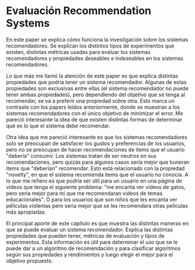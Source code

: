 # Evaluación Recommendation Systems

En este paper se explica cómo funciona la investigación sobre los sistemas recomendadores. Se explican  los distintos tipos de experimentos que existen, distintas métricas usadas para evaluar los sistemas recomendadores y propiedades deseables e indeseables en los sistemas recomendadores.

Lo que más me llamó la atención de este paper es que explica distintas propiedades que podría tener un sistema recomendador. Algunas de estas propiedades son exclusivas entre ellas (el sistema recomendador no puede tener ambas propiedades), pero dependiendo del objetivo que se tenga al recomendar, se va a preferir una propiedad sobre otra. Esto marca un contraste con los papers leídos anteriormente, donde se muestran a los sistemas recomendadores con el único objetivo de minimizar el error. Me pareció interesante la idea de que existen distintas formas de determinar qué es lo que el sistema debe recomendar.

Otra idea que me pareció interesante es que los sistemas recomendadores solo se preocupan de satisfacer los gustos y preferencias de los usuarios, pero no se preocupan de hacer recomendaciones de items que el usuario "debería" consumir. Los sistemas tratan de ser neutros en sus recomendaciones, pero quizás para algunos casos sería mejor que tuvieran items que "deberían" recomendar. Esto está relacionado con la propiedad "novelty", en que el sistema recomienda items que el usuario no conocía. A lo que me refiero es que podría ser útil para un usuario en una página de videos que tenga el siguiente problema: "me encanta ver videos de gatos, pero sería mejor para mi que me recomendaran videos de temas educacionales". O para los usuarios que son niños que les encanta ver péliculas violentas pero sería mejor que se les recomendara otras películas más apropiadas.

El principal aporte de este capítulo es que muestra las distintas maneras en que se puede evaluar un sistema recomendador. Explica las distintas propiedades que pueden tener, métricas de evaluación y tipos de experimentos. Esta información es útil para determinar el uso que se le puede dar a un algoritmo de recomendación y para clasificar algoritmos según sus propiedades y rendimientos y luego elegir el mejor para el objetivo propuesto.
